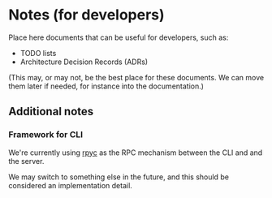 # Notes (for developers)

Place here documents that can be useful for developers, such as:

- TODO lists
- Architecture Decision Records (ADRs)

(This may, or may not, be the best place for these documents. We can move them later if needed, for instance into the documentation.)

## Additional notes

### Framework for CLI

We're currently using [rpyc](https://rpyc.readthedocs.io/en/latest/) as the RPC mechanism between the CLI and and the server.

We may switch to something else in the future, and this should be considered an implementation detail.
